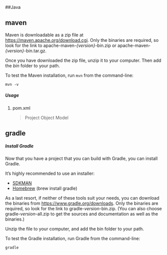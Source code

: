 ##Java

##  maven

Maven is downloadable as a zip file at https://maven.apache.org/download.cgi. Only the binaries are required, so look for the link to apache-maven-*{version}*-bin.zip or apache-maven-*{version}*-bin.tar.gz.

Once you have downloaded the zip file, unzip it to your computer. Then add the *bin* folder to your path.

To test the Maven installation, run `mvn` from the command-line:

```
mvn -v
```

##### Usage

1. pom.xml

   > Project Object Model

##  gradle

##### Install Gradle

Now that you have a project that you can build with Gradle, you can install Gradle.

It’s highly recommended to use an installer:

- [SDKMAN](https://sdkman.io/)
- [Homebrew](https://brew.sh/) (brew install gradle)

As a last resort, if neither of these tools suit your needs, you can download the binaries from https://www.gradle.org/downloads. Only the binaries are required, so look for the link to gradle-*version*-bin.zip. (You can also choose gradle-*version*-all.zip to get the sources and documentation as well as the binaries.)

Unzip the file to your computer, and add the bin folder to your path.

To test the Gradle installation, run Gradle from the command-line:

```
gradle
```

